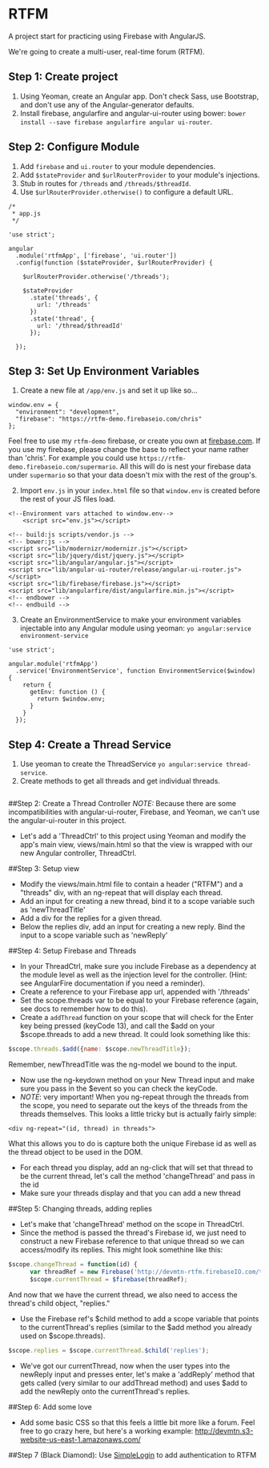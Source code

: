 RTFM
====

A project start for practicing using Firebase with AngularJS.

We're going to create a multi-user, real-time forum (RTFM).

## Step 1: Create project
1. Using Yeoman, create an Angular app. Don't check Sass, use Bootstrap, and don't use any of the Angular-generator
defaults.
2. Install firebase, angularfire and angular-ui-router using bower:
```bower install --save firebase angularfire angular ui-router```.

## Step 2: Configure Module

1. Add ```firebase``` and ```ui.router``` to your module dependencies.
2. Add ```$stateProvider``` and ```$urlRouterProvider``` to your module's injections.
3. Stub in routes for ```/threads``` and ```/threads/$threadId```.
4. Use ```$urlRouterProvider.otherwise()``` to configure a default URL.



```
/*
 * app.js
 */

'use strict';

angular
  .module('rtfmApp', ['firebase', 'ui.router'])
  .config(function ($stateProvider, $urlRouterProvider) {

    $urlRouterProvider.otherwise('/threads');

    $stateProvider
      .state('threads', {
        url: '/threads'
      })
      .state('thread', {
        url: '/thread/$threadId'
      });

  });
```

## Step 3: Set Up Environment Variables

1. Create a new file at ```/app/env.js``` and set it up like so...

```
window.env = {
  "environment": "development",
  "firebase": "https://rtfm-demo.firebaseio.com/chris"
};
```

Feel free to use my ```rtfm-demo``` firebase, or create you own at [firebase.com](https://firebase.com). If you use
my firebase, please change the base to reflect your name rather than 'chris'. For example you could use
```https://rtfm-demo.firebaseio.com/supermario```. All this will do is nest your firebase data under ```supermario``` so
that your data doesn't mix with the rest of the group's.

2. Import ```env.js``` in your ```index.html``` file so that ```window.env``` is created before the rest of your
JS files load.

```
<!--Environment vars attached to window.env-->
    <script src="env.js"></script>

<!-- build:js scripts/vendor.js -->
<!-- bower:js -->
<script src="lib/modernizr/modernizr.js"></script>
<script src="lib/jquery/dist/jquery.js"></script>
<script src="lib/angular/angular.js"></script>
<script src="lib/angular-ui-router/release/angular-ui-router.js"></script>
<script src="lib/firebase/firebase.js"></script>
<script src="lib/angularfire/dist/angularfire.min.js"></script>
<!-- endbower -->
<!-- endbuild -->
```

3. Create an EnvironmentService to make your environment variables injectable into any Angular module using yeoman:
```yo angular:service environment-service```

```
'use strict';

angular.module('rtfmApp')
  .service('EnvironmentService', function EnvironmentService($window) {
    return {
      getEnv: function () {
        return $window.env;
      }
    }
  });
```

## Step 4: Create a Thread Service

1. Use yeoman to create the ThreadService ```yo angular:service thread-service```.
2. Create methods to get all threads and get individual threads.

```

```

##Step 2: Create a Thread Controller
*NOTE:* Because there are some incompatibilities with angular-ui-router, Firebase, and Yeoman, we can't use the angular-ui-router in this project. 
* Let's add a 'ThreadCtrl' to this project using Yeoman and modify the app's main view, views/main.html so that the view is wrapped with our new Angular controller, ThreadCtrl.

##Step 3: Setup view
* Modify the views/main.html file to contain a header ("RTFM") and a "threads" div, with an ng-repeat that will display each thread.
* Add an input for creating a new thread, bind it to a scope variable such as 'newThreadTitle'
* Add a div for the replies for a given thread. 
* Below the replies div, add an input for creating a new reply. Bind the input to a scope variable such as 'newReply'

##Step 4: Setup Firebase and Threads
* In your ThreadCtrl, make sure you include Firebase as a dependency at the module level as well as the injection level for the controller. (Hint: see AngularFire documentation if you need a reminder).
* Create a reference to your Firebase app url, appended with '/threads'
* Set the scope.threads var to be equal to your Firebase reference (again, see docs to remember how to do this).
* Create a `addThread` function on your scope that will check for the Enter key being pressed (keyCode 13), and call the $add on your $scope.threads to add a new thread. It could look something like this:

```javascript
$scope.threads.$add({name: $scope.newThreadTitle});
```
Remember, newThreadTitle was the ng-model we bound to the input.
* Now use the ng-keydown method on your New Thread input and make sure you pass in the $event so you can check the keyCode.
* *NOTE*: very important! When you ng-repeat through the threads from the scope, you need to separate out the keys of the threads from the threads themselves. This looks a little tricky but is actually fairly simple:

```
<div ng-repeat="(id, thread) in threads">
```
What this allows you to do is capture both the unique Firebase id as well as the thread object to be used in the DOM.
* For each thread you display, add an ng-click that will set that thread to be the current thread, let's call the method 'changeThread' and pass in the id
* Make sure your threads display and that you can add a new thread

##Step 5: Changing threads, adding replies
* Let's make that 'changeThread' method on the scope in ThreadCtrl.
* Since the method is passed the thread's Firebase id, we just need to construct a new Firebase reference to that unique thread so we can access/modify its replies. This might look somethine like this:

```javascript
$scope.changeThread = function(id) {
      var threadRef = new Firebase('http://devmtn-rtfm.firebaseIO.com/threads/'+id);
      $scope.currentThread = $firebase(threadRef);
```
And now that we have the current thread, we also need to access the thread's child object, "replies."
* Use the Firebase ref's $child method to add a scope variable that points to the currentThread's replies (similar to the $add method you already used on $scope.threads).

```javascript
$scope.replies = $scope.currentThread.$child('replies');
```

* We've got our currentThread, now when the user types into the newReply input and presses enter, let's make a 'addReply' method that gets called (very similar to our addThread method) and uses $add to add the newReply onto the currentThread's replies.

##Step 6: Add some love
* Add some basic CSS so that this feels a little bit more like a forum. Feel free to go crazy here, but here's a working example: http://devmtn.s3-website-us-east-1.amazonaws.com/

##Step 7 (Black Diamond): Use [SimpleLogin](https://www.firebase.com/docs/angular/reference.html#firebasesimplelogin) to add authentication to RTFM
